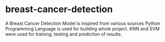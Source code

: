 # breast-cancer-detection
A Breast Cancer Detection Model is inspired from various sources
Python Programming Language is used for building whole project.
KNN and SVM were used for training, testing and prediction of results.
